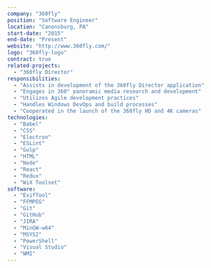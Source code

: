 ```yaml
---
company: "360fly"
position: "Software Engineer"
location: "Canonsburg, PA"
start-date: "2015"
end-date: "Present"
website: "http://www.360fly.com/"
logo: "360fly-logo"
contract: true
related-projects:
  - "360fly Director"
responsibilities:
  - "Assists in development of the 360fly Director application"
  - "Engages in 360° panoramic media research and development"
  - "Utilizes Agile development practices"
  - "Handles Windows DevOps and build processes"
  - "Cooperated in the launch of the 360fly HD and 4K cameras"
technologies:
  - "Babel"
  - "CSS"
  - "Electron"
  - "ESLint"
  - "Gulp"
  - "HTML"
  - "Node"
  - "React"
  - "Redux"
  - "WiX Toolset"
software:
  - "ExifTool"
  - "FFMPEG"
  - "Git"
  - "GitHub"
  - "JIRA"
  - "MinGW-w64"
  - "MSYS2"
  - "PowerShell"
  - "Visual Studio"
  - "WMI"
---
```


